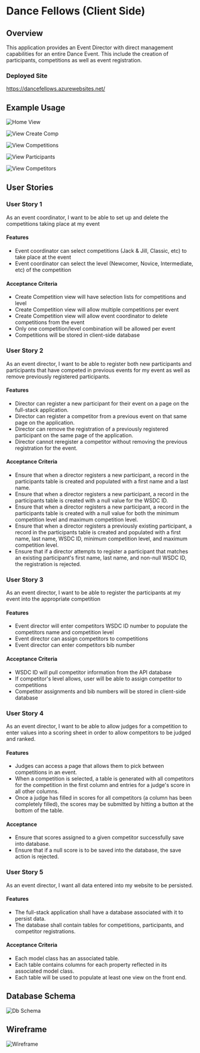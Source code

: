 # Dance Fellows (Client Side)

## Overview
This application provides an Event Director with direct management capabilities for an entire Dance Event. This include the creation of participants, competitions as well as event registration.

### Deployed Site
https://dancefellows.azurewebsites.net/

## Example Usage
![Home View](assets/view_home.png)

![View Create Comp](assets/view_create_comp.png)

![View Competitions](assets/view_competitions.png)

![View Participants](assets/view_participants.png)

![View Competitors](assets/view_competitors.png)

## User Stories

### User Story 1
As an event coordinator, I want to be able to set up and delete the competitions taking place at my event 
#### Features
* Event coordinator can select competitions (Jack & Jill, Classic, etc) to take place at the event
* Event coordinator can select the level (Newcomer, Novice, Intermediate, etc) of the competition 
#### Acceptance Criteria
* Create Competition view will have selection lists for competitions and level
* Create Competition view will allow multiple competitions per event
* Create Competition view will allow event coordinator to delete competitions from the event
* Only one competition/level combination will be allowed per event
* Competitions will be stored in client-side database

### User Story 2
As an event director, I want to be able to register both new participants and participants that have competed in previous events for my event as well as remove previously registered participants.
#### Features 
* Director can register a new participant for their event on a page on the full-stack application.
* Director  can register a competitor from a previous event on that same page on the application.
* Director can remove the registration of a previously registered participant on the same page of the application.
* Director cannot reregister a competitor without removing the previous registration for the event.
#### Acceptance Criteria
* Ensure that when a director registers a new participant, a record in the participants table is created and populated with a first name and a last name.
* Ensure that when a director registers a new participant, a record in the participants table is created with a null value for the WSDC ID.
* Ensure that when a director registers a new participant, a record in the participants table is created with a null value for both the minimum competition level and maximum competition level.
* Ensure that when a director registers a previously existing participant, a record in the participants table is created and populated with a first name, last name, WSDC ID, minimum competition level, and maximum competition level.
* Ensure that if a director attempts to register a participant that matches an existing participant's first name, last name, and non-null WSDC ID, the registration is rejected.

### User Story 3
As an event director, I want to be able to register the participants at my event into the appropriate competition
#### Features
* Event director will enter competitors WSDC ID number to populate the competitors name and competition level
* Event director can assign competitors to competitions
* Event director can enter competitors bib number
#### Acceptance Criteria
* WSDC ID will pull competitor information from the API database
* If competitor's level allows, user will be able to assign competitor to competitions
* Competitor assignments and bib numbers will be stored in client-side database

### User Story 4
As an event director, I want to be able to allow judges for a competition to enter values into a scoring sheet in order to allow competitors to be judged and ranked.
#### Features 
* Judges can access a page that allows them to pick between competitions in an event. 
* When a competition is selected, a table is generated with all competitors for the competition in the first column and entries for a judge's score in all other columns.
* Once a judge has filled in scores for all competitors (a column has been completely filled), the scores may be submitted by hitting a button at the bottom of the table.
#### Acceptance
* Ensure that scores assigned to a given competitor successfully save into database.
* Ensure that if a null score is to be saved into the database, the save action is rejected. 

### User Story 5
As an event director, I want all data entered into my website to be persisted.
#### Features
* The full-stack application shall have a database associated with it to persist data.
* The database shall contain tables for competitions, participants, and competitor registrations.
#### Acceptance Criteria
* Each model class has an associated table.
* Each table contains columns for each property reflected in its associated model class.
* Each table will be used to populate at least one view on the front end.

## Database Schema
![Db Schema](assets/db_schema.png)

## Wireframe
![Wireframe](assets/wireframe.png)
